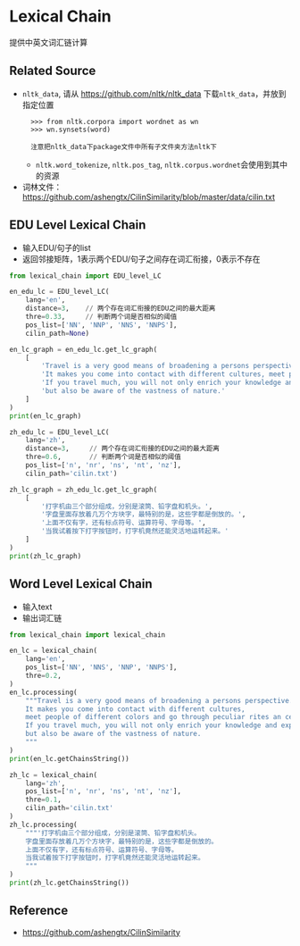 # Lexical Chain
提供中英文词汇链计算

## Related Source
- `nltk_data`, 请从 https://github.com/nltk/nltk_data 下载`nltk_data`，并放到指定位置
  ```
    >>> from nltk.corpora import wordnet as wn
    >>> wn.synsets(word)

    注意把nltk_data下package文件中所有子文件夹方法nltk下
  ```
  - `nltk.word_tokenize`, `nltk.pos_tag`, `nltk.corpus.wordnet`会使用到其中的资源
- 词林文件：https://github.com/ashengtx/CilinSimilarity/blob/master/data/cilin.txt
## EDU Level Lexical Chain
- 输入EDU/句子的list
- 返回邻接矩阵，1表示两个EDU/句子之间存在词汇衔接，0表示不存在
```python
from lexical_chain import EDU_level_LC

en_edu_lc = EDU_level_LC(
    lang='en', 
    distance=3,    // 两个存在词汇衔接的EDU之间的最大距离
    thre=0.33,     // 判断两个词是否相似的阈值
    pos_list=['NN', 'NNP', 'NNS', 'NNPS'], 
    cilin_path=None)

en_lc_graph = en_edu_lc.get_lc_graph(
    [
        'Travel is a very good means of broadening a persons perspective.',
        'It makes you come into contact with different cultures, meet people of different colors and go through peculiar rites an ceremonies.',
        'If you travel much, you will not only enrich your knowledge and experiences,',
        'but also be aware of the vastness of nature.'
    ]
)
print(en_lc_graph)

zh_edu_lc = EDU_level_LC(
    lang='zh', 
    distance=3,     // 两个存在词汇衔接的EDU之间的最大距离
    thre=0.6,       // 判断两个词是否相似的阈值
    pos_list=['n', 'nr', 'ns', 'nt', 'nz'], 
    cilin_path='cilin.txt')

zh_lc_graph = zh_edu_lc.get_lc_graph(
    [
        '打字机由三个部分组成，分别是滚筒、铅字盘和机头。',
        '字盘里面存放着几万个方块字，最特别的是，这些字都是倒放的。',
        '上面不仅有字，还有标点符号、运算符号、字母等。',
        '当我试着按下打字按钮时，打字机竟然还能灵活地运转起来。'
    ]
)
print(zh_lc_graph)
```  
## Word Level Lexical Chain
- 输入text
- 输出词汇链
```python
from lexical_chain import lexical_chain

en_lc = lexical_chain(
    lang='en',
    pos_list=['NN', 'NNS', 'NNP', 'NNPS'],
    thre=0.2,
)
en_lc.processing(
    """Travel is a very good means of broadening a persons perspective. 
    It makes you come into contact with different cultures, 
    meet people of different colors and go through peculiar rites an ceremonies.
    If you travel much, you will not only enrich your knowledge and experiences, 
    but also be aware of the vastness of nature.
    """
)
print(en_lc.getChainsString())

zh_lc = lexical_chain(
    lang='zh',
    pos_list=['n', 'nr', 'ns', 'nt', 'nz'],
    thre=0.1,
    cilin_path='cilin.txt'
)
zh_lc.processing(
    """'打字机由三个部分组成，分别是滚筒、铅字盘和机头。
    字盘里面存放着几万个方块字，最特别的是，这些字都是倒放的。
    上面不仅有字，还有标点符号、运算符号、字母等。
    当我试着按下打字按钮时，打字机竟然还能灵活地运转起来。
    """
)
print(zh_lc.getChainsString())
```
## Reference
- https://github.com/ashengtx/CilinSimilarity
